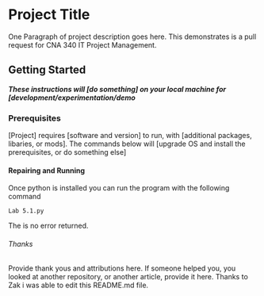 # Project Title

One Paragraph of project description goes here.
This demonstrates is a pull request for CNA 340 IT Project Management.

## Getting Started

***These instructions will [do something] on your local machine for [development/experimentation/demo***

### Prerequisites

[Project] requires [software and version] to run, with [additional packages, libaries, or mods]. The commands below will [upgrade OS and install the prerequisites, or do something else]


#### Repairing and Running
Once python is installed you can run the program with the following command

```
Lab 5.1.py
```
The is no error returned.

###### Thanks
Provide thank yous and attributions here. If someone helped you, you looked at another repository, or another article, provide it here.
Thanks to Zak i was able to edit this README.md file.